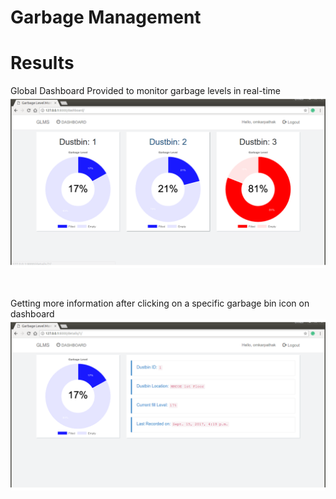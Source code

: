 # Garbage Management


# Results

Global Dashboard Provided to monitor garbage levels in real-time
![Dashboard1](results/SGLM_Dashboard.png "Main Dashboard")

<br />

Getting more information after clicking on a specific garbage bin icon on dashboard
![Dashboard2](results/SGLM_Dashboard1.png "Dashboard after clicking on a specific bin icon")
